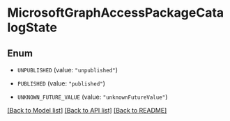 # MicrosoftGraphAccessPackageCatalogState

## Enum


* `UNPUBLISHED` (value: `"unpublished"`)

* `PUBLISHED` (value: `"published"`)

* `UNKNOWN_FUTURE_VALUE` (value: `"unknownFutureValue"`)


[[Back to Model list]](../README.md#documentation-for-models) [[Back to API list]](../README.md#documentation-for-api-endpoints) [[Back to README]](../README.md)


